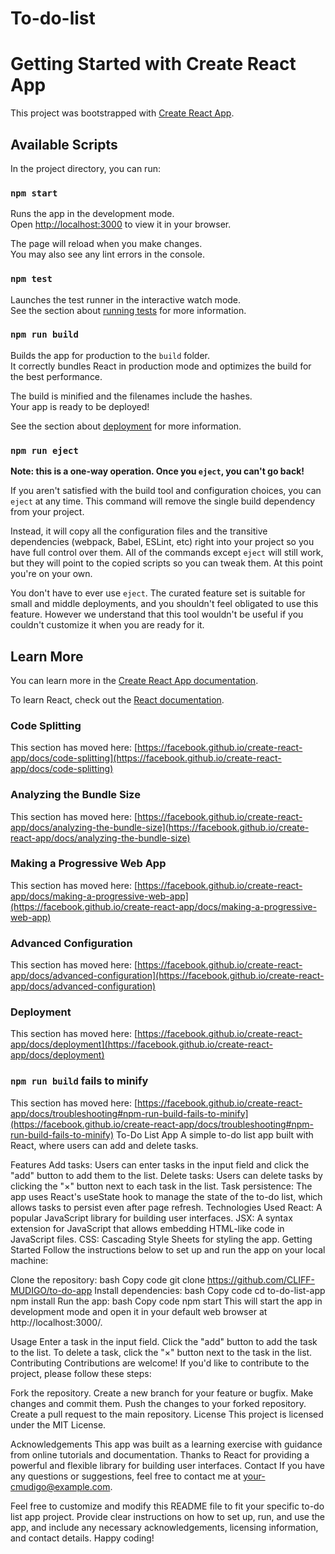 # To-do-list
# Getting Started with Create React App

This project was bootstrapped with [Create React App](https://github.com/facebook/create-react-app).

## Available Scripts

In the project directory, you can run:

### `npm start`

Runs the app in the development mode.\
Open [http://localhost:3000](http://localhost:3000) to view it in your browser.

The page will reload when you make changes.\
You may also see any lint errors in the console.

### `npm test`

Launches the test runner in the interactive watch mode.\
See the section about [running tests](https://facebook.github.io/create-react-app/docs/running-tests) for more information.

### `npm run build`

Builds the app for production to the `build` folder.\
It correctly bundles React in production mode and optimizes the build for the best performance.

The build is minified and the filenames include the hashes.\
Your app is ready to be deployed!

See the section about [deployment](https://facebook.github.io/create-react-app/docs/deployment) for more information.

### `npm run eject`

**Note: this is a one-way operation. Once you `eject`, you can't go back!**

If you aren't satisfied with the build tool and configuration choices, you can `eject` at any time. This command will remove the single build dependency from your project.

Instead, it will copy all the configuration files and the transitive dependencies (webpack, Babel, ESLint, etc) right into your project so you have full control over them. All of the commands except `eject` will still work, but they will point to the copied scripts so you can tweak them. At this point you're on your own.

You don't have to ever use `eject`. The curated feature set is suitable for small and middle deployments, and you shouldn't feel obligated to use this feature. However we understand that this tool wouldn't be useful if you couldn't customize it when you are ready for it.

## Learn More

You can learn more in the [Create React App documentation](https://facebook.github.io/create-react-app/docs/getting-started).

To learn React, check out the [React documentation](https://reactjs.org/).

### Code Splitting

This section has moved here: [https://facebook.github.io/create-react-app/docs/code-splitting](https://facebook.github.io/create-react-app/docs/code-splitting)

### Analyzing the Bundle Size

This section has moved here: [https://facebook.github.io/create-react-app/docs/analyzing-the-bundle-size](https://facebook.github.io/create-react-app/docs/analyzing-the-bundle-size)

### Making a Progressive Web App

This section has moved here: [https://facebook.github.io/create-react-app/docs/making-a-progressive-web-app](https://facebook.github.io/create-react-app/docs/making-a-progressive-web-app)

### Advanced Configuration

This section has moved here: [https://facebook.github.io/create-react-app/docs/advanced-configuration](https://facebook.github.io/create-react-app/docs/advanced-configuration)

### Deployment

This section has moved here: [https://facebook.github.io/create-react-app/docs/deployment](https://facebook.github.io/create-react-app/docs/deployment)

### `npm run build` fails to minify

This section has moved here: [https://facebook.github.io/create-react-app/docs/troubleshooting#npm-run-build-fails-to-minify](https://facebook.github.io/create-react-app/docs/troubleshooting#npm-run-build-fails-to-minify)
To-Do List App
A simple to-do list app built with React, where users can add and delete tasks.

Features
Add tasks: Users can enter tasks in the input field and click the "add" button to add them to the list.
Delete tasks: Users can delete tasks by clicking the "×" button next to each task in the list.
Task persistence: The app uses React's useState hook to manage the state of the to-do list, which allows tasks to persist even after page refresh.
Technologies Used
React: A popular JavaScript library for building user interfaces.
JSX: A syntax extension for JavaScript that allows embedding HTML-like code in JavaScript files.
CSS: Cascading Style Sheets for styling the app.
Getting Started
Follow the instructions below to set up and run the app on your local machine:

Clone the repository:
bash
Copy code
git clone <https://github.com/CLIFF-MUDIGO/to-do-app>
Install dependencies:
bash
Copy code
cd to-do-list-app
npm install
Run the app:
bash
Copy code
npm start
This will start the app in development mode and open it in your default web browser at http://localhost:3000/.

Usage
Enter a task in the input field.
Click the "add" button to add the task to the list.
To delete a task, click the "×" button next to the task in the list.
Contributing
Contributions are welcome! If you'd like to contribute to the project, please follow these steps:

Fork the repository.
Create a new branch for your feature or bugfix.
Make changes and commit them.
Push the changes to your forked repository.
Create a pull request to the main repository.
License
This project is licensed under the MIT License.

Acknowledgements
This app was built as a learning exercise with guidance from online tutorials and documentation.
Thanks to React for providing a powerful and flexible library for building user interfaces.
Contact
If you have any questions or suggestions, feel free to contact me at your-cmudigo@example.com.

Feel free to customize and modify this README file to fit your specific to-do list app project. Provide clear instructions on how to set up, run, and use the app, and include any necessary acknowledgements, licensing information, and contact details. Happy coding!
